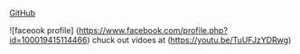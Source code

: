 [GitHub](http://github.com)

![faceook profile] (https://www.facebook.com/profile.php?id=100019415114466)
chuck out vidoes at (https://youtu.be/TuUFJzYDRwg)
